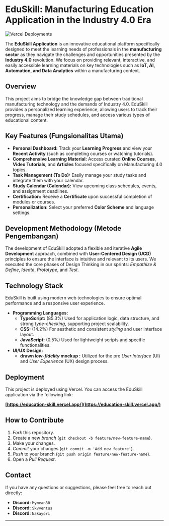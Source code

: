# EduSkill: Manufacturing Education Application in the Industry 4.0 Era

![Vercel Deployments](https://img.shields.io/badge/Deployed%20on%20Vercel-black?style=for-the-badge&logo=vercel)

The **EduSkill Application** is an innovative educational platform specifically designed to meet the learning needs of professionals in the **manufacturing sector** as they navigate the challenges and opportunities presented by the **Industry 4.0** revolution. We focus on providing relevant, interactive, and easily accessible learning materials on key technologies such as **IoT, AI, Automation, and Data Analytics** within a manufacturing context.

## Overview

This project aims to bridge the knowledge gap between traditional manufacturing technology and the demands of Industry 4.0. EduSkill provides a personalized learning experience, allowing users to track their progress, manage their study schedules, and access various types of educational content.

## Key Features (Fungsionalitas Utama)

* **Personal Dashboard:** Track your **Learning Progress** and view your **Recent Activity** (such as completing courses or watching tutorials).
* **Comprehensive Learning Material:** Access curated **Online Courses**, **Video Tutorials**, and **Articles** focused specifically on Manufacturing 4.0 topics.
* **Task Management (To Do):** Easily manage your study tasks and integrate them with your calendar.
* **Study Calendar (Calendar):** View upcoming class schedules, events, and assignment deadlines.
* **Certification:** Receive a **Certificate** upon successful completion of modules or courses.
* **Personalization:** Select your preferred **Color Scheme** and language settings.

## Development Methodology (Metode Pengembangan)

The development of EduSkill adopted a flexible and iterative **Agile Development** approach, combined with **User-Centered Design (UCD)** principles to ensure the interface is intuitive and relevant to its users. We executed the core phases of Design Thinking in our sprints: *Empathize & Define*, *Ideate*, *Prototype*, and *Test*.

## Technology Stack

EduSkill is built using modern web technologies to ensure optimal performance and a responsive user experience.

* **Programming Languages:**
    * **TypeScript:** ($85.3\%$) Used for application logic, data structure, and strong *type-checking*, supporting project scalability.
    * **CSS:** ($14.2\%$) For aesthetic and consistent *styling* and user interface layout.
    * **JavaScript:** ($0.5\%$) Used for lightweight scripts and specific functionalities.
* **UI/UX Design:**
    * **drawn *low-fidelity* mockup :** Utilized for the pre *User Interface* (UI) and *User Experience* (UX) design process.

## Deployment

This project is deployed using Vercel. You can access the EduSkill application via the following link:

**[https://education-skill.vercel.app/](https://education-skill.vercel.app/)**

## How to Contribute

1.  *Fork* this repository.
2.  Create a new *branch* (`git checkout -b feature/new-feature-name`).
3.  Make your changes.
4.  *Commit* your changes (`git commit -m 'Add new feature'`).
5.  *Push* to your branch (`git push origin feature/new-feature-name`).
6.  Open a *Pull Request*.

## Contact

If you have any questions or suggestions, please feel free to reach out directly:

* **Discord:** `Mymean80`
* **Discord:** `Skvventus`
* **Discord:** `Nakayori`

---
